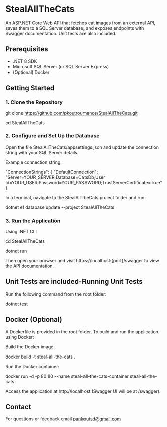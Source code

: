 # StealAllTheCats

An ASP.NET Core Web API that fetches cat images from an external API, saves them to a SQL Server database, and exposes endpoints with Swagger documentation. Unit tests are also included.

## Prerequisites

- .NET 8 SDK
- Microsoft SQL Server (or SQL Server Express)
- (Optional) Docker

## Getting Started

### 1. Clone the Repository

git clone https://github.com/pkoutroumanos/StealAllTheCats.git

cd StealAllTheCats

### 2. Configure and Set Up the Database

Open the file StealAllTheCats/appsettings.json and update the connection string with your SQL Server details.

Example connection string:

"ConnectionStrings": {
  "DefaultConnection": "Server=YOUR_SERVER;Database=CatsDb;User Id=YOUR_USER;Password=YOUR_PASSWORD;TrustServerCertificate=True"
}

In a terminal, navigate to the StealAllTheCats project folder and run:

dotnet ef database update --project StealAllTheCats

### 3. Run the Application

Using .NET CLI

cd StealAllTheCats

dotnet run

Then open your browser and visit https://localhost:{port}/swagger to view the API documentation.

## Unit Tests are included-Running Unit Tests

Run the following command from the root folder:

dotnet test

## Docker (Optional)
A Dockerfile is provided in the root folder. To build and run the application using Docker:

Build the Docker image:

docker build -t steal-all-the-cats .

Run the Docker container:

docker run -d -p 80:80 --name steal-all-the-cats-container steal-all-the-cats

Access the application at http://localhost (Swagger UI will be at /swagger).


## Contact
For questions or feedback  email pankoutsd@gmail.com
